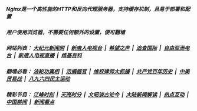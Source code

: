 ##### Nginx是一个高性能的HTTP和反向代理服务器，支持缓存机制，且易于部署和配置

##### 用户使用浏览器，不需要任何额外的设置，便可翻墙

##### 网站列表： [大纪元新闻网](http://165.227.11.172:10080/) &nbsp;|&nbsp; [新唐人电视台](http://165.227.11.172:8000/) &nbsp;|&nbsp; [希望之声](http://165.227.11.172:8200/) &nbsp;|&nbsp; [追查国际](http://165.227.11.172:10010/) &nbsp;|&nbsp; [自由亚洲电台](http://165.227.11.172:9800/) &nbsp;|&nbsp; [新唐人电视直播](http://165.227.11.172/) &nbsp;|&nbsp; [维基百科](http://165.227.11.172:8100/) 

##### 翻墙必看： [法轮功真相](http://165.227.11.172:10000/videos/truth.html) &nbsp;|&nbsp; [活摘器官](http://165.227.11.172:10000/videos/res/Organs/) &nbsp;|&nbsp; [维权律师大抓捕](http://165.227.11.172:10000/videos/709/) &nbsp;|&nbsp; [共产党百年历史](http://165.227.11.172:10000/videos/ccp.html) &nbsp;|&nbsp; [中美贸易战](http://165.227.11.172:10000/videos/res/TradeWar/) &nbsp;|&nbsp; [八九六四民主运动](http://165.227.11.172:10000/videos/88/)

##### 精彩节目： [江峰时刻](http://165.227.11.172/today-in-history/) &nbsp;|&nbsp; [天亮时分](http://165.227.11.172/tianliang/) &nbsp;|&nbsp; [文昭谈古论今](http://165.227.11.172/wenzhao/) &nbsp;|&nbsp; [大陆新闻解读](http://165.227.11.172/ntdtv-comedy/) &nbsp;|&nbsp; [热点互动](http://165.227.11.172/ntdtv-rdhd/) &nbsp;|&nbsp; [中国禁闻](http://165.227.11.172/ntdtv-news/) &nbsp;|&nbsp; [新闻看点](http://165.227.11.172/news-insight/)
